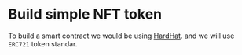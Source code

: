 # Build simple NFT token

To build a smart contract we would be using [HardHat](https://hardhat.org/). and we will use `ERC721` token standar.

